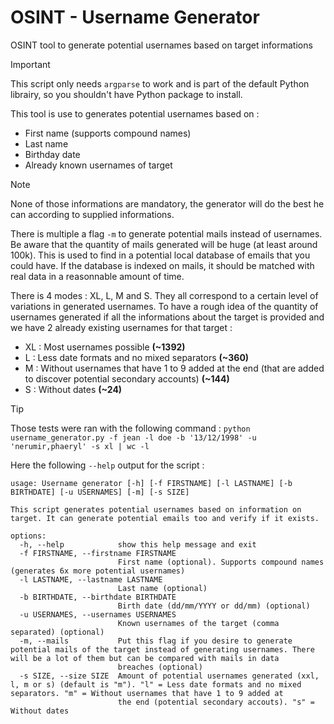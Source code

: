 # OSINT - Username Generator
OSINT tool to generate potential usernames based on target informations

> [!IMPORTANT]
> This script only needs `argparse` to work and is part of the default Python librairy, so you shouldn't have Python package to install.

This tool is use to generates potential usernames based on :

- First name (supports compound names)
- Last name
- Birthday date
- Already known usernames of target

> [!NOTE]
> None of those informations are mandatory, the generator will do the best he can according to supplied informations.

There is multiple a flag `-m` to generate potential mails instead of usernames. Be aware that the quantity of mails generated will be huge (at least around 100k). This is used to find in a potential local database of emails that you could have. If the database is indexed on mails, it should be matched with real data in a reasonnable amount of time.

There is 4 modes : XL, L, M and S. They all correspond to a certain level of variations in generated usernames. To have a rough idea of the quantity of usernames generated if all the informations about the target is provided and we have 2 already existing usernames for that target :

- XL : Most usernames possible **(~1392)**
- L : Less date formats and no mixed separators **(~360)**
- M : Without usernames that have 1 to 9 added at the end (that are added to discover potential secondary accounts) **(~144)**
- S : Without dates **(~24)**

> [!TIP]
> Those tests were ran with the following command : `python username_generator.py -f jean -l doe -b '13/12/1998' -u 'nerumir,phaeryl' -s xl | wc -l`

Here the following `--help` output for the script :

```
usage: Username generator [-h] [-f FIRSTNAME] [-l LASTNAME] [-b BIRTHDATE] [-u USERNAMES] [-m] [-s SIZE]

This script generates potential usernames based on information on target. It can generate potential emails too and verify if it exists.

options:
  -h, --help            show this help message and exit
  -f FIRSTNAME, --firstname FIRSTNAME
                        First name (optional). Supports compound names (generates 6x more potential usernames)
  -l LASTNAME, --lastname LASTNAME
                        Last name (optional)
  -b BIRTHDATE, --birthdate BIRTHDATE
                        Birth date (dd/mm/YYYY or dd/mm) (optional)
  -u USERNAMES, --usernames USERNAMES
                        Known usernames of the target (comma separated) (optional)
  -m, --mails           Put this flag if you desire to generate potential mails of the target instead of generating usernames. There will be a lot of them but can be compared with mails in data
                        breaches (optional)
  -s SIZE, --size SIZE  Amount of potential usernames generated (xxl, l, m or s) (default is "m"). "l" = Less date formats and no mixed separators. "m" = Without usernames that have 1 to 9 added at
                        the end (potential secondary accouts). "s" = Without dates
```

